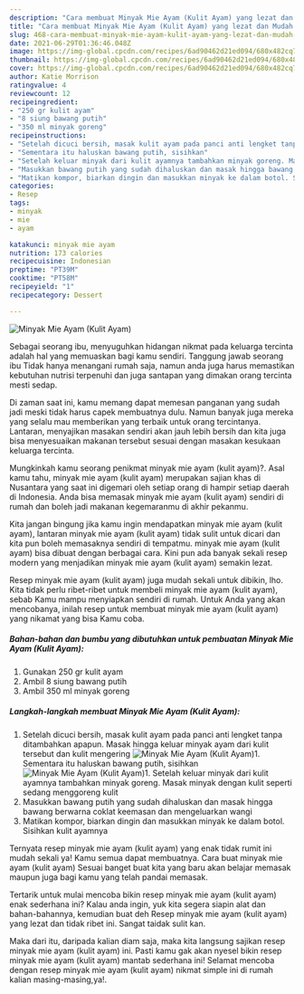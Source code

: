 ```yaml
---
description: "Cara membuat Minyak Mie Ayam (Kulit Ayam) yang lezat dan Mudah Dibuat"
title: "Cara membuat Minyak Mie Ayam (Kulit Ayam) yang lezat dan Mudah Dibuat"
slug: 468-cara-membuat-minyak-mie-ayam-kulit-ayam-yang-lezat-dan-mudah-dibuat
date: 2021-06-29T01:36:46.048Z
image: https://img-global.cpcdn.com/recipes/6ad90462d21ed094/680x482cq70/minyak-mie-ayam-kulit-ayam-foto-resep-utama.jpg
thumbnail: https://img-global.cpcdn.com/recipes/6ad90462d21ed094/680x482cq70/minyak-mie-ayam-kulit-ayam-foto-resep-utama.jpg
cover: https://img-global.cpcdn.com/recipes/6ad90462d21ed094/680x482cq70/minyak-mie-ayam-kulit-ayam-foto-resep-utama.jpg
author: Katie Morrison
ratingvalue: 4
reviewcount: 12
recipeingredient:
- "250 gr kulit ayam"
- "8 siung bawang putih"
- "350 ml minyak goreng"
recipeinstructions:
- "Setelah dicuci bersih, masak kulit ayam pada panci anti lengket tanpa ditambahkan apapun. Masak hingga keluar minyak ayam dari kulit tersebut dan kulit mengering"
- "Sementara itu haluskan bawang putih, sisihkan"
- "Setelah keluar minyak dari kulit ayamnya tambahkan minyak goreng. Masak minyak dengan kulit seperti sedang menggoreng kulit"
- "Masukkan bawang putih yang sudah dihaluskan dan masak hingga bawang berwarna coklat keemasan dan mengeluarkan wangi"
- "Matikan kompor, biarkan dingin dan masukkan minyak ke dalam botol. Sisihkan kulit ayamnya"
categories:
- Resep
tags:
- minyak
- mie
- ayam

katakunci: minyak mie ayam 
nutrition: 173 calories
recipecuisine: Indonesian
preptime: "PT39M"
cooktime: "PT58M"
recipeyield: "1"
recipecategory: Dessert

---
```



![Minyak Mie Ayam (Kulit Ayam)](https://img-global.cpcdn.com/recipes/6ad90462d21ed094/680x482cq70/minyak-mie-ayam-kulit-ayam-foto-resep-utama.jpg)

Sebagai seorang ibu, menyuguhkan hidangan nikmat pada keluarga tercinta adalah hal yang memuaskan bagi kamu sendiri. Tanggung jawab seorang ibu Tidak hanya menangani rumah saja, namun anda juga harus memastikan kebutuhan nutrisi terpenuhi dan juga santapan yang dimakan orang tercinta mesti sedap.

Di zaman  saat ini, kamu memang dapat memesan panganan yang sudah jadi meski tidak harus capek membuatnya dulu. Namun banyak juga mereka yang selalu mau memberikan yang terbaik untuk orang tercintanya. Lantaran, menyajikan masakan sendiri akan jauh lebih bersih dan kita juga bisa menyesuaikan makanan tersebut sesuai dengan masakan kesukaan keluarga tercinta. 



Mungkinkah kamu seorang penikmat minyak mie ayam (kulit ayam)?. Asal kamu tahu, minyak mie ayam (kulit ayam) merupakan sajian khas di Nusantara yang saat ini digemari oleh setiap orang di hampir setiap daerah di Indonesia. Anda bisa memasak minyak mie ayam (kulit ayam) sendiri di rumah dan boleh jadi makanan kegemaranmu di akhir pekanmu.

Kita jangan bingung jika kamu ingin mendapatkan minyak mie ayam (kulit ayam), lantaran minyak mie ayam (kulit ayam) tidak sulit untuk dicari dan kita pun boleh memasaknya sendiri di tempatmu. minyak mie ayam (kulit ayam) bisa dibuat dengan berbagai cara. Kini pun ada banyak sekali resep modern yang menjadikan minyak mie ayam (kulit ayam) semakin lezat.

Resep minyak mie ayam (kulit ayam) juga mudah sekali untuk dibikin, lho. Kita tidak perlu ribet-ribet untuk membeli minyak mie ayam (kulit ayam), sebab Kamu mampu menyiapkan sendiri di rumah. Untuk Anda yang akan mencobanya, inilah resep untuk membuat minyak mie ayam (kulit ayam) yang nikamat yang bisa Kamu coba.

<!--inarticleads1-->

##### Bahan-bahan dan bumbu yang dibutuhkan untuk pembuatan Minyak Mie Ayam (Kulit Ayam):

1. Gunakan 250 gr kulit ayam
1. Ambil 8 siung bawang putih
1. Ambil 350 ml minyak goreng




<!--inarticleads2-->

##### Langkah-langkah membuat Minyak Mie Ayam (Kulit Ayam):

1. Setelah dicuci bersih, masak kulit ayam pada panci anti lengket tanpa ditambahkan apapun. Masak hingga keluar minyak ayam dari kulit tersebut dan kulit mengering
<img src="https://img-global.cpcdn.com/steps/2699ca4dce978322/160x128cq70/minyak-mie-ayam-kulit-ayam-langkah-memasak-1-foto.jpg" alt="Minyak Mie Ayam (Kulit Ayam)">1. Sementara itu haluskan bawang putih, sisihkan
<img src="https://img-global.cpcdn.com/steps/bc32efd79f124ddc/160x128cq70/minyak-mie-ayam-kulit-ayam-langkah-memasak-2-foto.jpg" alt="Minyak Mie Ayam (Kulit Ayam)">1. Setelah keluar minyak dari kulit ayamnya tambahkan minyak goreng. Masak minyak dengan kulit seperti sedang menggoreng kulit
1. Masukkan bawang putih yang sudah dihaluskan dan masak hingga bawang berwarna coklat keemasan dan mengeluarkan wangi
1. Matikan kompor, biarkan dingin dan masukkan minyak ke dalam botol. Sisihkan kulit ayamnya




Ternyata resep minyak mie ayam (kulit ayam) yang enak tidak rumit ini mudah sekali ya! Kamu semua dapat membuatnya. Cara buat minyak mie ayam (kulit ayam) Sesuai banget buat kita yang baru akan belajar memasak maupun juga bagi kamu yang telah pandai memasak.

Tertarik untuk mulai mencoba bikin resep minyak mie ayam (kulit ayam) enak sederhana ini? Kalau anda ingin, yuk kita segera siapin alat dan bahan-bahannya, kemudian buat deh Resep minyak mie ayam (kulit ayam) yang lezat dan tidak ribet ini. Sangat taidak sulit kan. 

Maka dari itu, daripada kalian diam saja, maka kita langsung sajikan resep minyak mie ayam (kulit ayam) ini. Pasti kamu gak akan nyesel bikin resep minyak mie ayam (kulit ayam) mantab sederhana ini! Selamat mencoba dengan resep minyak mie ayam (kulit ayam) nikmat simple ini di rumah kalian masing-masing,ya!.

